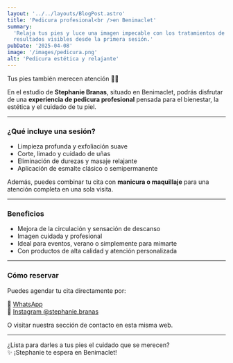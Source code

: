 ```yaml
---
layout: '../../layouts/BlogPost.astro'
title: 'Pedicura profesional<br />en Benimaclet'
summary:
  'Relaja tus pies y luce una imagen impecable con los tratamientos de pedicura de Stephanie Branas. Atención cuidada y
  resultados visibles desde la primera sesión.'
pubDate: '2025-04-08'
image: '/images/pedicura.png'
alt: 'Pedicura estética y relajante'
---
```


Tus pies también merecen atención 💅🦶

En el estudio de **Stephanie Branas**, situado en Benimaclet, podrás disfrutar de una **experiencia de pedicura
profesional** pensada para el bienestar, la estética y el cuidado de tu piel.

---

### ¿Qué incluye una sesión?

- Limpieza profunda y exfoliación suave
- Corte, limado y cuidado de uñas
- Eliminación de durezas y masaje relajante
- Aplicación de esmalte clásico o semipermanente

Además, puedes combinar tu cita con **manicura o maquillaje** para una atención completa en una sola visita.

---

### Beneficios

- Mejora de la circulación y sensación de descanso
- Imagen cuidada y profesional
- Ideal para eventos, verano o simplemente para mimarte
- Con productos de alta calidad y atención personalizada

---

### Cómo reservar

Puedes agendar tu cita directamente por:

📲 [WhatsApp](https://wa.me/34648226078)  
📸 [Instagram @stephanie.branas](https://www.instagram.com/stephanie.branas)

O visitar nuestra sección de contacto en esta misma web.

---

¿Lista para darles a tus pies el cuidado que se merecen?  
✨ ¡Stephanie te espera en Benimaclet!
